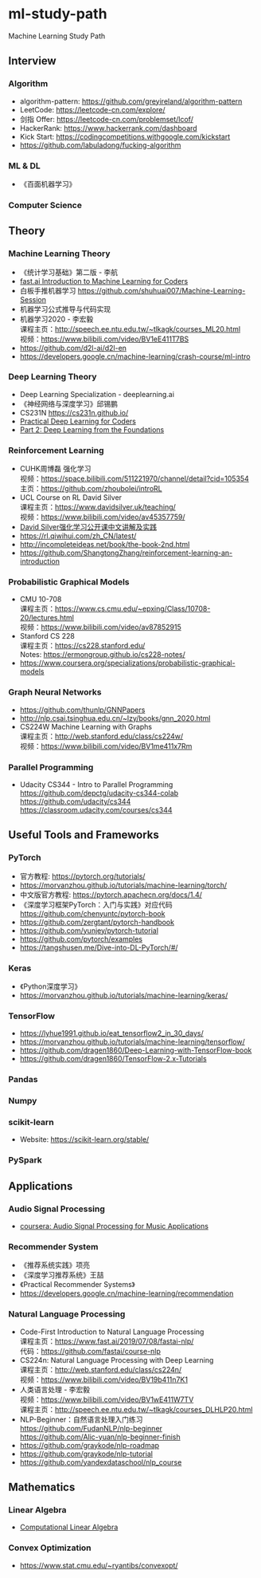 # ml-study-path
Machine Learning Study Path

## Interview
### Algorithm
- algorithm-pattern: https://github.com/greyireland/algorithm-pattern
- LeetCode: https://leetcode-cn.com/explore/
- 剑指 Offer: https://leetcode-cn.com/problemset/lcof/
- HackerRank: https://www.hackerrank.com/dashboard
- Kick Start: https://codingcompetitions.withgoogle.com/kickstart
- https://github.com/labuladong/fucking-algorithm
### ML & DL
- 《百面机器学习》
### Computer Science

## Theory
### Machine Learning Theory
- 《统计学习基础》第二版 - 李航
- [fast.ai Introduction to Machine Learning for Coders](http://course18.fast.ai/ml)
- 白板手推机器学习 https://github.com/shuhuai007/Machine-Learning-Session
- 机器学习公式推导与代码实现
- 机器学习2020 - 李宏毅 \
课程主页：http://speech.ee.ntu.edu.tw/~tlkagk/courses_ML20.html \
视频：https://www.bilibili.com/video/BV1eE411T7BS
- https://github.com/d2l-ai/d2l-en
- https://developers.google.cn/machine-learning/crash-course/ml-intro

### Deep Learning Theory
- Deep Learning Specialization - deeplearning.ai
- 《神经网络与深度学习》邱锡鹏
- CS231N https://cs231n.github.io/
- [Practical Deep Learning for Coders](https://course.fast.ai/)
- [Part 2: Deep Learning from the Foundations](https://course.fast.ai/part2)

### Reinforcement Learning
- CUHK周博磊 强化学习 \
视频：https://space.bilibili.com/511221970/channel/detail?cid=105354 \
主页：https://github.com/zhoubolei/introRL
- UCL Course on RL David Silver \
课程主页：https://www.davidsilver.uk/teaching/ \
视频：https://www.bilibili.com/video/av45357759/
- [David Silver强化学习公开课中文讲解及实践](https://zhuanlan.zhihu.com/reinforce)
- https://rl.qiwihui.com/zh_CN/latest/
- http://incompleteideas.net/book/the-book-2nd.html
- https://github.com/ShangtongZhang/reinforcement-learning-an-introduction

### Probabilistic Graphical Models
- CMU 10-708 \
课程主页：https://www.cs.cmu.edu/~epxing/Class/10708-20/lectures.html \
视频：https://www.bilibili.com/video/av87852915
- Stanford CS 228 \
课程主页：https://cs228.stanford.edu/  \
Notes: https://ermongroup.github.io/cs228-notes/
- https://www.coursera.org/specializations/probabilistic-graphical-models

### Graph Neural Networks
- https://github.com/thunlp/GNNPapers
- http://nlp.csai.tsinghua.edu.cn/~lzy/books/gnn_2020.html
- CS224W Machine Learning with Graphs \
课程主页：http://web.stanford.edu/class/cs224w/  \
视频：https://www.bilibili.com/video/BV1me411x7Rm

### Parallel Programming
- Udacity CS344 - Intro to Parallel Programming \
https://github.com/depctg/udacity-cs344-colab \
https://github.com/udacity/cs344 \
https://classroom.udacity.com/courses/cs344

## Useful Tools and Frameworks
### PyTorch
- 官方教程: https://pytorch.org/tutorials/
- https://morvanzhou.github.io/tutorials/machine-learning/torch/
- 中文版官方教程: https://pytorch.apachecn.org/docs/1.4/
- 《深度学习框架PyTorch：入门与实践》对应代码 https://github.com/chenyuntc/pytorch-book
- https://github.com/zergtant/pytorch-handbook
- https://github.com/yunjey/pytorch-tutorial
- https://github.com/pytorch/examples
- https://tangshusen.me/Dive-into-DL-PyTorch/#/
### Keras
- 《Python深度学习》
- https://morvanzhou.github.io/tutorials/machine-learning/keras/
### TensorFlow
- https://lyhue1991.github.io/eat_tensorflow2_in_30_days/
- https://morvanzhou.github.io/tutorials/machine-learning/tensorflow/
- https://github.com/dragen1860/Deep-Learning-with-TensorFlow-book
- https://github.com/dragen1860/TensorFlow-2.x-Tutorials
### Pandas
### Numpy
### scikit-learn
- Website: https://scikit-learn.org/stable/
### PySpark

## Applications
### Audio Signal Processing
- [coursera: Audio Signal Processing for Music Applications](https://www.coursera.org/learn/audio-signal-processing)

### Recommender System
- 《推荐系统实践》项亮
- 《深度学习推荐系统》王喆
- 《Practical Recommender Systems》
- https://developers.google.cn/machine-learning/recommendation

### Natural Language Processing
- Code-First Introduction to Natural Language Processing \
课程主页：https://www.fast.ai/2019/07/08/fastai-nlp/  \
代码：https://github.com/fastai/course-nlp
- CS224n: Natural Language Processing with Deep Learning \
课程主页：http://web.stanford.edu/class/cs224n/  \
视频：https://www.bilibili.com/video/BV19b411n7K1
- 人类语言处理 - 李宏毅 \
视频：https://www.bilibili.com/video/BV1wE411W7TV  \
课程主页：http://speech.ee.ntu.edu.tw/~tlkagk/courses_DLHLP20.html
- NLP-Beginner：自然语言处理入门练习 \
https://github.com/FudanNLP/nlp-beginner \
https://github.com/Alic-yuan/nlp-beginner-finish
- https://github.com/graykode/nlp-roadmap
- https://github.com/graykode/nlp-tutorial
- https://github.com/yandexdataschool/nlp_course

## Mathematics
### Linear Algebra
- [Computational Linear Algebra](https://github.com/fastai/numerical-linear-algebra)
### Convex Optimization
- https://www.stat.cmu.edu/~ryantibs/convexopt/
